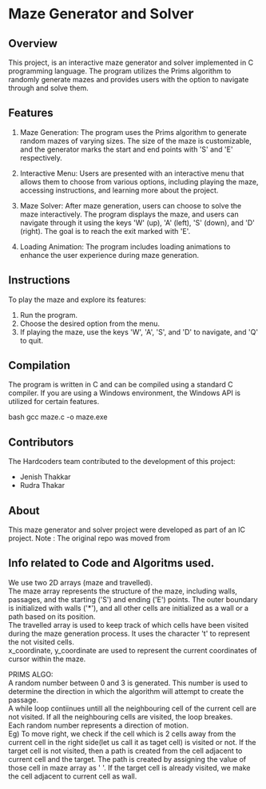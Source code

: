 # Maze Generator and Solver

## Overview

This project, is an interactive maze generator and solver implemented in C programming language. The program utilizes the Prims algorithm to randomly generate mazes and provides users with the option to navigate through and solve them.

## Features

1. Maze Generation: The program uses the Prims algorithm to generate random mazes of varying sizes. The size of the maze is customizable, and the generator marks the start and end points with 'S' and 'E' respectively.

2. Interactive Menu: Users are presented with an interactive menu that allows them to choose from various options, including playing the maze, accessing instructions, and learning more about the project.

3. Maze Solver: After maze generation, users can choose to solve the maze interactively. The program displays the maze, and users can navigate through it using the keys 'W' (up), 'A' (left), 'S' (down), and 'D' (right). The goal is to reach the exit marked with 'E'.

4. Loading Animation: The program includes loading animations to enhance the user experience during maze generation.

## Instructions

To play the maze and explore its features:

1. Run the program.
2. Choose the desired option from the menu.
3. If playing the maze, use the keys 'W', 'A', 'S', and 'D' to navigate, and 'Q' to quit.

## Compilation

The program is written in C and can be compiled using a standard C compiler. If you are using a Windows environment, the Windows API is utilized for certain features.

bash
gcc maze.c -o maze.exe


## Contributors

The Hardcoders team contributed to the development of this project:

- Jenish Thakkar
- Rudra Thakar

## About

This maze generator and solver project were developed as part of an IC project. 
Note : The original repo was moved from 


## Info related to Code and Algoritms used.

We use two 2D arrays (maze and travelled). <br>
The maze array represents the structure of the maze, including walls, passages, and the starting ('S') and ending ('E') points. The outer boundary is initialized with walls ('*'), and all other cells are initialized as a wall or a path based on its position.<br>
The travelled array is used to keep track of which cells have been visited during the maze generation process. It uses the character 't' to represent the not visited cells.<br>
x_coordinate, y_coordinate are used to represent the current coordinates of cursor within the maze.<br>

PRIMS ALGO:<br>
A random number between 0 and 3 is generated. This number is used to determine the direction in which the algorithm will attempt to create the passage.<br>
A while loop contiinues untill all the neighbouring cell of the current cell are not visited. If all the neighbouring cells are visited, the loop breakes.<br>
Each random number represents a direction of motion. <br>
Eg) To move right, we check if the cell which is 2 cells away from the current cell in the right side(let us call it as taget cell) is visited or not. If the target cell is not visited, then a path is created from the cell adjacent to current cell and the target. The path is created by assigning the value of those cell in maze array as ' '.
If the target cell is already visited, we make the cell adjacent  to current cell as wall.<br>
